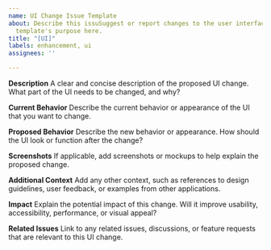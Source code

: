 ```yaml
---
name: UI Change Issue Template
about: Describe this issuSuggest or report changes to the user interface of CampXe
  template's purpose here.
title: "[UI]"
labels: enhancement, ui
assignees: ''

---
```


**Description**
A clear and concise description of the proposed UI change. What part of the UI needs to be changed, and why?

**Current Behavior**
Describe the current behavior or appearance of the UI that you want to change.

**Proposed Behavior**
Describe the new behavior or appearance. How should the UI look or function after the change?

**Screenshots**
If applicable, add screenshots or mockups to help explain the proposed change.

**Additional Context**
Add any other context, such as references to design guidelines, user feedback, or examples from other applications.

**Impact**
Explain the potential impact of this change. Will it improve usability, accessibility, performance, or visual appeal?

**Related Issues**
Link to any related issues, discussions, or feature requests that are relevant to this UI change.